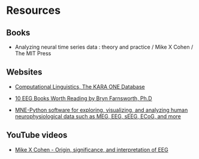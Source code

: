 # Resources

## Books
- Analyzing neural time series data : theory and practice / Mike X Cohen / The MIT Press


 ## Websites
  - [Computational Linguistics, The KARA ONE Database](http://www.cs.toronto.edu/~complingweb/data/karaOne/karaOne.html)

  - [10 EEG Books Worth Reading by Bryn Farnsworth, Ph.D](https://imotions.com/blog/eeg-books/)

  - [MNE-Python software for exploring, visualizing, and analyzing human neurophysiological data such as MEG, EEG, sEEG, ECoG, and more](https://pypi.org/project/mne/)


  ## YouTube videos

   - [Mike X Cohen - Origin, significance, and interpretation of EEG](https://www.youtube.com/watch?v=Bmt89hHyxuM&list=WL&index=18)